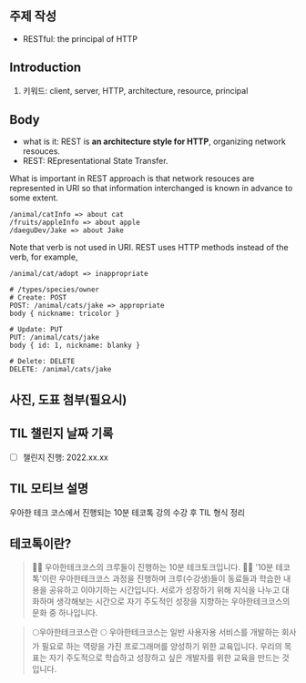## 주제 작성
- RESTful: the principal of HTTP

## Introduction
1. 키워드: client, server, HTTP, architecture, resource, principal

## Body
- what is it: REST is **an architecture style for HTTP**, organizing network resouces.
- REST: REpresentational State Transfer.

What is important in REST approach is that network resouces are represented in URI so that information interchanged is known in advance to some extent. 

```
/animal/catInfo => about cat
/fruits/appleInfo => about apple
/daeguDev/Jake => about Jake
```

Note that verb is not used in URI. REST uses HTTP methods instead of the verb, for example, 

```shell
/animal/cat/adopt => inappropriate

# /types/species/owner
# Create: POST
POST: /animal/cats/jake => appropriate
body { nickname: tricolor }

# Update: PUT
PUT: /animal/cats/jake
body { id: 1, nickname: blanky }

# Delete: DELETE
DELETE: /animal/cats/jake
```

## 사진, 도표 첨부(필요시)

## TIL 챌린지 날짜 기록
- [ ] 챌린지 진행: 2022.xx.xx

## TIL 모티브 설명
우아한 테크 코스에서 진행되는 10분 테코톡 강의 수강 후 TIL 형식 정리

## 테코톡이란? 
> 🙋‍♀️ 우아한테크코스의 크루들이 진행하는 10분 테크토크입니다. 🙋‍♂️ '10분 테코톡'이란  우아한테크코스 과정을 진행하며 크루(수강생)들이 동료들과 학습한 내용을 공유하고 이야기하는 시간입니다. 서로가 성장하기 위해 지식을 나누고 대화하며 생각해보는 시간으로 자기 주도적인 성장을 지향하는 우아한테크코스의 문화 중 하나입니다.

> 🌕우아한테크코스란 🌕 우아한테크코스는 일반 사용자용 서비스를 개발하는 회사가 필요로 하는 역량을 가진 프로그래머를 양성하기 위한 교육입니다. 우리의 목표는 자기 주도적으로 학습하고 성장하고 싶은 개발자를 위한 교육을 만드는 것입니다.
